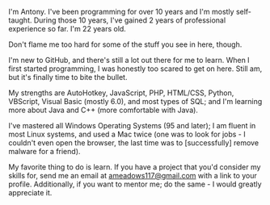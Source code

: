 I'm Antony. I've been programming for over 10 years and I'm mostly self-taught. During those 10 years, I've gained 2 years of professional experience so far. I'm 22 years old.

Don't flame me too hard for some of the stuff you see in here, though.

I'm new to GitHub, and there's still a lot out there for me to learn. When I first started programming, I was honestly too scared to get on here. Still am, but it's finally time to bite the bullet.

My strengths are AutoHotkey, JavaScript, PHP, HTML/CSS, Python, VBScript, Visual Basic (mostly 6.0), and most types of SQL; and I'm learning more about Java and C++ (more comfortable with Java).

I've mastered all Windows Operating Systems (95 and later); I am fluent in most Linux systems, and used a Mac twice (one was to look for jobs - I couldn't even open the browser, the last time was to [successfully] remove malware for a friend).

My favorite thing to do is learn. If you have a project that you'd consider my skills for, send me an email at ameadows117@gmail.com with a link to your profile. Additionally, if you want to mentor me; do the same - I would greatly appreciate it.
